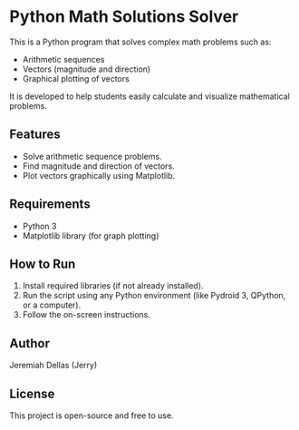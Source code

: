 # Python Math Solutions Solver

This is a Python program that solves complex math problems such as:
- Arithmetic sequences
- Vectors (magnitude and direction)
- Graphical plotting of vectors

It is developed to help students easily calculate and visualize mathematical problems.

## Features
- Solve arithmetic sequence problems.
- Find magnitude and direction of vectors.
- Plot vectors graphically using Matplotlib.

## Requirements
- Python 3
- Matplotlib library (for graph plotting)

## How to Run
1. Install required libraries (if not already installed).
2. Run the script using any Python environment (like Pydroid 3, QPython, or a computer).
3. Follow the on-screen instructions.

## Author
Jeremiah Dellas (Jerry)

## License
This project is open-source and free to use.

